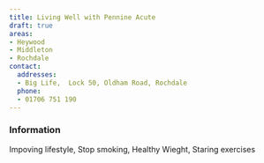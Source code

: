 ```yaml
---
title: Living Well with Pennine Acute
draft: true
areas:
- Heywood
- Middleton
- Rochdale
contact:
  addresses:
  - Big Life,  Lock 50, Oldham Road, Rochdale
  phone:
  - 01706 751 190
---
```


### Information
Impoving lifestyle, Stop smoking, Healthy Wieght, Staring exercises

